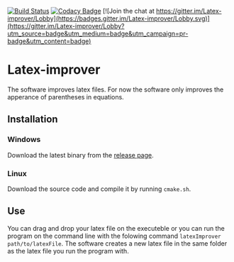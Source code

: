 [![Build Status](https://travis-ci.org/emilrowland/Latex-improver.svg?branch=master)](https://travis-ci.org/emilrowland/Latex-improver)
[![Codacy Badge](https://api.codacy.com/project/badge/Grade/8765bfefa1e948b389fd90959dc79d58)](https://www.codacy.com/app/rowland.emil/Latex-improver?utm_source=github.com&amp;utm_medium=referral&amp;utm_content=emilrowland/Latex-improver&amp;utm_campaign=Badge_Grade)
[![Join the chat at https://gitter.im/Latex-improver/Lobby](https://badges.gitter.im/Latex-improver/Lobby.svg)](https://gitter.im/Latex-improver/Lobby?utm_source=badge&utm_medium=badge&utm_campaign=pr-badge&utm_content=badge)
# Latex-improver
The software improves latex files. For now the software only improves the apperance of parentheses in equations. 

## Installation
### Windows
Download the latest binary from the [release page](https://github.com/emilrowland/Latex-improver/releases).
### Linux
Download the source code and compile it by running `cmake.sh`.

## Use
You can drag and drop your latex file on the executeble or you can run the program on the command line with the folowing command
`latexImprover path/to/latexFile`.
The software creates a new latex file in the same folder as the latex file you run the program with.

